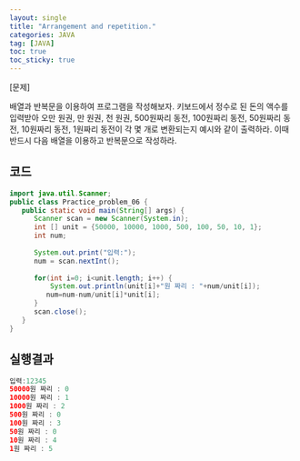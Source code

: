 ```yaml
---
layout: single
title: "Arrangement and repetition."
categories: JAVA
tag: [JAVA]
toc: true
toc_sticky: true
---
```


[문제] 

배열과 반복문을 이용하여 프로그램을 작성해보자. 키보드에서 정수로 된 돈의 액수를 입력받아 오만 원권, 만 원권, 천 원권, 500원짜리 동전, 100원짜리 동전, 50원짜리 동전, 10원짜리 동전, 1원짜리 동전이 각 몇 개로 변환되는지 예시와 같이 출력하라. 이때 반드시 다음 배열을 이용하고 반복문으로 작성하라.


## 코드

```java
import java.util.Scanner;
public class Practice_problem_06 {
   public static void main(String[] args) {
      Scanner scan = new Scanner(System.in);
      int [] unit = {50000, 10000, 1000, 500, 100, 50, 10, 1};
      int num;
      
      System.out.print("입력:");
      num = scan.nextInt();
      
      for(int i=0; i<unit.length; i++) {
    	  System.out.println(unit[i]+"원 짜리 : "+num/unit[i]);
         num=num-num/unit[i]*unit[i];
      }      
      scan.close();
   }
}
```

## 실행결과

```java
입력:12345
50000원 짜리 : 0
10000원 짜리 : 1
1000원 짜리 : 2
500원 짜리 : 0
100원 짜리 : 3
50원 짜리 : 0
10원 짜리 : 4
1원 짜리 : 5
```